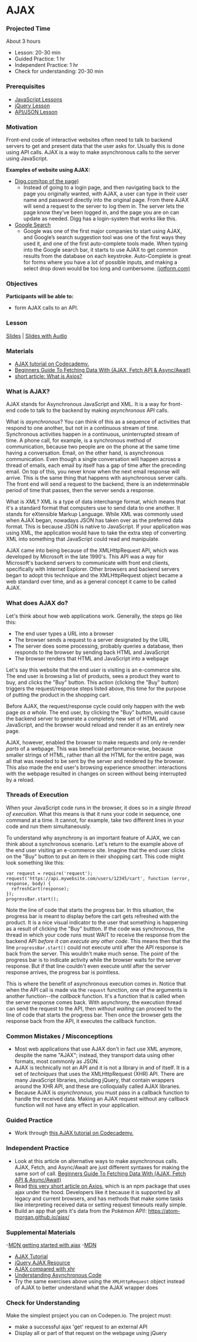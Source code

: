 # AJAX

### Projected Time
About 3 hours

- Lesson: 20-30 min
- Guided Practice: 1 hr
- Independent Practice: 1 hr
- Check for understanding: 20-30 min

### Prerequisites
- [JavaScript Lessons](/javascript)
- [jQuery Lesson](/jquery/jquery.md)
- [API/JSON Lesson](/api/apis-and-json.md)

### Motivation
Front-end code of interactive websites often need to talk to backend servers to get and present data that the user asks for. Usually this is done using API calls. AJAX is a way to make asynchronous calls to the server using JavaScript.

**Examples of website using AJAX:**
- [Digg.com(top of the page)](http://digg.com/)
   - Instead of going to a login page, and then navigating back to the page you originally wanted, with AJAX, a user can type in their user name and password directly into the original page. From there AJAX will send a request to the server to log them in. The server lets the page know they’ve been logged in, and the page you are on can update as needed. Digg has a login-system that works like this.
- [Google Search](https://www.google.com/)
  - Google was one of the first major companies to start using AJAX, and Google’s search suggestion tool was one of the first ways they used it, and one of the first auto-complete tools made. When typing into the Google search bar, it starts to use AJAX to get common results from the database on each keystroke. Auto-Complete is great for forms where you have a lot of possible inputs, and making a select drop down would be too long and cumbersome.
[(jotform.com)](https://www.jotform.com/blog/how-ajax-works/)

### Objectives

**Participants will be able to:**
- form AJAX calls to an API.

### Lesson
[Slides](https://docs.google.com/presentation/d/1S3BjcLZNjex2_qiA9MdyJOjWZ_qmJ78STbUeDEyHH_8/edit#slide=id.g241461b869_0_5) | [Slides with Audio](https://drive.google.com/file/d/1pLyMqvC-8cFroVTWMUBeG1_BRd4L-rL3/view?usp=sharing)

### Materials
- [AJAX tutorial on Codecademy.](https://www.codecademy.com/courses/introduction-to-javascript/lessons/requests-i/exercises/requests-intro-i)
- [Beginners Guide To Fetching Data With (AJAX, Fetch API & Async/Await)](https://dev.to/bjhaid_93/beginners-guide-to-fetching-data-with-ajax-fetch-api--asyncawait-3m1l)
- [short article: What is Axios?](https://flaviocopes.com/axios/)

### What is AJAX?

AJAX stands for Asynchronous JavaScript and XML. It is a way for front-end code to talk to the backend by making *asynchronous* API calls.

What is *asynchronous*?  You can think of this as a sequence of activities that respond to one another, but not in a continuous stream of time. Synchronous activities happen in a continuous, uninterrupted stream of time. A phone call, for example, is a synchronous method of communication, because two people are on the phone at the same time having a conversation. Email, on the other hand, is asynchronous communication. Even though a single conversation will happen across a thread of emails, each email by itself has a gap of time after the preceding email. On top of this, you never know when the next email response will arrive. This is the same thing that happens with asynchronous server calls. The front end will send a request to the backend, there is an indeterminable period of time that passes, then the server sends a response.

What is *XML*?  XML is a type of data interchange format, which means that it's a standard format that computers use to send data to one another. It stands for eXtensible Markup Language. While XML was commonly used when AJAX began, nowadays JSON has taken over as the preferred data format. This is because JSON is native to JavaScript. If your application was using XML, the application would have to take the extra step of converting XML into something that JavaScript could read and manipulate.

AJAX came into being because of the XMLHttpRequest API, which was developed by Microsoft in the late 1990's. This API was a way for Microsoft's backend servers to communicate with front end clients, specifically with Internet Explorer. Other browsers and backend servers began to adopt this technique and the XMLHttpRequest object became a web standard over time, and as a general concept it came to be called AJAX.

### What does AJAX do?

Let's think about how web applications work. Generally, the steps go like this:
- The end user types a URL into a browser
- The browser sends a request to a server designated by the URL
- The server does some processing, probably queries a database, then responds to the browser by sending back HTML and JavaScript
- The browser renders that HTML and JavaScript into a webpage

Let's say this website that the end user is visiting is an e-commerce site. The end user is browsing a list of products, sees a product they want to buy, and clicks the "Buy" button. This action (clicking the "Buy" button) triggers the request/response steps listed above, this time for the purpose of putting the product in the shopping cart.

Before AJAX, the request/response cycle could only happen with the web page *as a whole*. The end user, by clicking the "Buy" button, would cause the backend server to generate a completely new set of HTML and JavaScript, and the browser would reload and render it as an entirely new page.

AJAX, however, enabled the browser to make requests and only re-render *parts* of a webpage. This was beneficial performance-wise, because smaller strings of HTML, rather than all the HTML for the entire page, was all that was needed to be sent by the server and rendered by the browser. This also made the end user's browsing experience smoother: interactions with the webpage resulted in changes on screen without being interrupted by a reload.

### Threads of Execution

When your JavaScript code runs in the browser, it does so in a *single thread of execution*. What this means is that it runs your code in sequence, one command at a time. It cannot, for example, take two different lines in your code and run them simultaneously.

To understand why asynchrony is an important feature of AJAX, we can think about a synchronous scenario. Let's return to the example above of the end user visiting an e-commerce site. Imagine that the end user clicks on the "Buy" button to put an item in their shopping cart. This code might look something like this:

```
var request = require('request');
request('https://api.mywebsite.com/users/12345/cart', function (error, response, body) {
  refreshCart(response);
});
progressBar.start();
```

Note the line of code that starts the progress bar. In this situation, the progress bar is meant to display before the cart gets refreshed with the product. It is a nice visual indicator to the user that something is happening as a result of clicking the "Buy" buttton. If the code was synchronous, the thread in which your code runs must WAIT to receive the response from the backend API *before it can execute any other code*. This means then that the line `progressBar.start()` could not execute until after the API response is back from the server. This wouldn't make much sense. The point of the progress bar is to indicate activity while the browser waits for the server response. But if that line couldn't even execute until after the server response arrives, the progress bar is pointless.

This is where the benefit of asynchronous execution comes in. Notice that when the API call is made via the `request` function, one of the arguments is another function--the *callback* function. It's a function that is called when the server response comes back. With asynchrony, the execution thread can send the request to the API, then *without waiting* can proceed to the line of code that starts the progress bar. Then once the browser gets the response back from the API, it executes the callback function.

### Common Mistakes / Misconceptions
- Most web applications that use AJAX don't in fact use XML anymore, despite the name "AJAX"; instead, they transport data using other formats, most commonly as JSON.
- AJAX is technically not an API and it is not a library in and of itself. It is a set of *techniques* that uses the XMLHttpRequest (XHR) API. There are many JavaScript libraries, including jQuery, that contain wrappers around the XHR API, and these are colloquially called AJAX libraries.
- Because AJAX is *asynchronous*, you must pass in a callback function to handle the received data. Making an AJAX request without any callback function will not have any effect in your application.

### Guided Practice
- Work through [this AJAX tutorial on Codecademy.](https://www.codecademy.com/courses/introduction-to-javascript/lessons/requests-i/exercises/requests-intro-i)

### Independent Practice
- Look at this article on alternative ways to make asynchronous calls.  AJAX, Fetch, and Async/Await are just different syntaxes for making the same sort of call.  [Beginners Guide To Fetching Data With (AJAX, Fetch API & Async/Await)](https://dev.to/bjhaid_93/beginners-guide-to-fetching-data-with-ajax-fetch-api--asyncawait-3m1l)
- Read [this very short article on Axios](https://flaviocopes.com/axios/), which is an npm package that uses ajax under the hood. Developers like it because it is supported by all legacy and current browsers, and has methods that make some tasks like interpreting received data or setting request timeouts really simple.
- Build an app that gets it's data from the Pokémon API!: https://atom-morgan.github.io/ajax/

### Supplemental Materials
-[MDN getting started with ajax](https://developer.mozilla.org/en-US/docs/Web/Guide/AJAX/Getting_Started)
-[MDN](https://developer.mozilla.org/en-US/docs/Web/API/XMLHttpRequest)
- [AJAX Tutorial](https://www.tutorialspoint.com/ajax/)
- [jQuery AJAX Resource](https://learn.jquery.com/ajax/)
- [AJAX compared with xhr](https://blog.garstasio.com/you-dont-need-jquery/ajax/)
- [Understanding Asynchronous Code](https://www.sohamkamani.com/blog/2016/03/14/wrapping-your-head-around-async-programming/)
- Try the same exercises above using the `XMLHttpRequest` object instead of AJAX to better understand what the AJAX wrapper does

### Check for Understanding
Make the simplest project you can on Codepen.io.  The project must:
- make a successful ajax 'get' request to an external API
- Display all or part of that request on the webpage using jQuery
